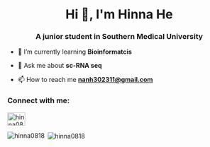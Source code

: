 <h1 align="center">Hi 👋, I'm Hinna He</h1>
<h3 align="center">A junior student in Southern Medical University</h3>

- 🌱 I’m currently learning **Bioinformatcis**

- 💬 Ask me about **sc-RNA seq**

- 📫 How to reach me **nanh302311@gmail.com**

<h3 align="left">Connect with me:</h3>
<p align="left">
<a href="https://kaggle.com/hinna0818" target="blank"><img align="center" src="https://raw.githubusercontent.com/rahuldkjain/github-profile-readme-generator/master/src/images/icons/Social/kaggle.svg" alt="hinna0818" height="30" width="40" /></a>
</p>

<p><img align="left" src="https://github-readme-stats.vercel.app/api/top-langs?username=hinna0818&show_icons=true&locale=en&layout=compact" alt="hinna0818" /></p>

<p>&nbsp;<img align="center" src="https://github-readme-stats.vercel.app/api?username=hinna0818&show_icons=true&locale=en" alt="hinna0818" /></p>
